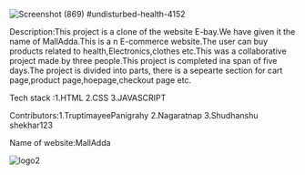 ![Screenshot (869)](https://user-images.githubusercontent.com/115460439/224559347-6e418a49-1bf1-42b5-b189-9c779c1d5db5.png)
#undisturbed-health-4152

Description:This project is a clone of the website E-bay.We have given it the name of MallAdda.This is a n E-commerce website.The user can buy products related to health,Electronics,clothes etc.This was a collaborative project made by three people.This project is completed ina span of five days.The project is divided into parts, there is a sepearte section for cart page,product page,hoepage,checkout page etc.

Tech stack :1.HTML
            2.CSS
            3.JAVASCRIPT
            
 Contributors:1.TruptimayeePanigrahy
              2.Nagaratnap
              3.Shudhanshu shekhar123
              
Name of website:MallAdda

![logo2](https://user-images.githubusercontent.com/115460439/224558682-ce6d4dc8-5916-490c-bf4f-fb643480af17.png)
